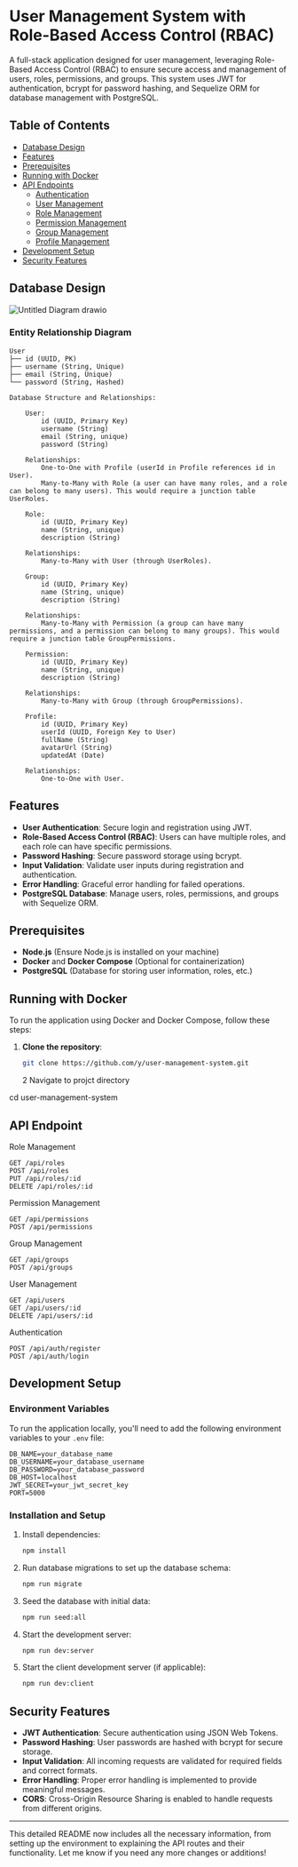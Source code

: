 # User Management System with Role-Based Access Control (RBAC)

A full-stack application designed for user management, leveraging Role-Based Access Control (RBAC) to ensure secure access and management of users, roles, permissions, and groups. This system uses JWT for authentication, bcrypt for password hashing, and Sequelize ORM for database management with PostgreSQL.

## Table of Contents

- [Database Design](#database-design)
- [Features](#features)
- [Prerequisites](#prerequisites)
- [Running with Docker](#running-with-docker)
- [API Endpoints](#api-endpoints)
  - [Authentication](#authentication)
  - [User Management](#user-management)
  - [Role Management](#role-management)
  - [Permission Management](#permission-management)
  - [Group Management](#group-management)
  - [Profile Management](#profile-management)
- [Development Setup](#development-setup)
- [Security Features](#security-features)

## Database Design

![Untitled Diagram drawio](https://github.com/user-attachments/assets/491a1277-7e73-4e85-a338-0ef57fefe64e)


### Entity Relationship Diagram

```
User
├── id (UUID, PK)
├── username (String, Unique)
├── email (String, Unique)
└── password (String, Hashed)

Database Structure and Relationships:

    User:
        id (UUID, Primary Key)
        username (String)
        email (String, unique)
        password (String)

    Relationships:
        One-to-One with Profile (userId in Profile references id in User).
        Many-to-Many with Role (a user can have many roles, and a role can belong to many users). This would require a junction table UserRoles.

    Role:
        id (UUID, Primary Key)
        name (String, unique)
        description (String)

    Relationships:
        Many-to-Many with User (through UserRoles).

    Group:
        id (UUID, Primary Key)
        name (String, unique)
        description (String)

    Relationships:
        Many-to-Many with Permission (a group can have many permissions, and a permission can belong to many groups). This would require a junction table GroupPermissions.

    Permission:
        id (UUID, Primary Key)
        name (String, unique)
        description (String)

    Relationships:
        Many-to-Many with Group (through GroupPermissions).

    Profile:
        id (UUID, Primary Key)
        userId (UUID, Foreign Key to User)
        fullName (String)
        avatarUrl (String)
        updatedAt (Date)

    Relationships:
        One-to-One with User.
```

## Features

- **User Authentication**: Secure login and registration using JWT.
- **Role-Based Access Control (RBAC)**: Users can have multiple roles, and each role can have specific permissions.
- **Password Hashing**: Secure password storage using bcrypt.
- **Input Validation**: Validate user inputs during registration and authentication.
- **Error Handling**: Graceful error handling for failed operations.
- **PostgreSQL Database**: Manage users, roles, permissions, and groups with Sequelize ORM.

## Prerequisites

- **Node.js** (Ensure Node.js is installed on your machine)
- **Docker** and **Docker Compose** (Optional for containerization)
- **PostgreSQL** (Database for storing user information, roles, etc.)

## Running with Docker

To run the application using Docker and Docker Compose, follow these steps:

1. **Clone the repository**:
   ```bash
   git clone https://github.com/y/user-management-system.git
   ```
   2 Navigate to projct directory

cd user-management-system

## API Endpoint

Role Management

    GET /api/roles
    POST /api/roles
    PUT /api/roles/:id
    DELETE /api/roles/:id

Permission Management

    GET /api/permissions
    POST /api/permissions

Group Management

    GET /api/groups
    POST /api/groups

User Management

    GET /api/users
    GET /api/users/:id
    DELETE /api/users/:id

Authentication

    POST /api/auth/register
    POST /api/auth/login

## Development Setup

### Environment Variables

To run the application locally, you'll need to add the following environment variables to your `.env` file:

```env
DB_NAME=your_database_name
DB_USERNAME=your_database_username
DB_PASSWORD=your_database_password
DB_HOST=localhost
JWT_SECRET=your_jwt_secret_key
PORT=5000
```

### Installation and Setup

1. Install dependencies:

   ```bash
   npm install
   ```

2. Run database migrations to set up the database schema:

   ```bash
   npm run migrate
   ```

3. Seed the database with initial data:

   ```bash
   npm run seed:all
   ```

4. Start the development server:

   ```bash
   npm run dev:server
   ```

5. Start the client development server (if applicable):
   ```bash
   npm run dev:client
   ```

## Security Features

- **JWT Authentication**: Secure authentication using JSON Web Tokens.
- **Password Hashing**: User passwords are hashed with bcrypt for secure storage.
- **Input Validation**: All incoming requests are validated for required fields and correct formats.
- **Error Handling**: Proper error handling is implemented to provide meaningful messages.
- **CORS**: Cross-Origin Resource Sharing is enabled to handle requests from different origins.

---

This detailed README now includes all the necessary information, from setting up the environment to explaining the API routes and their functionality. Let me know if you need any more changes or additions!
